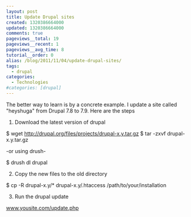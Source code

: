 ```yaml
---
layout: post
title: Update Drupal sites
created: 1320386664000
updated: 1320386664000
comments: true
pageviews__total: 19
pageviews__recent: 1
pageviews__avg_time: 8
tutorial__order: 0
alias: /blog/2011/11/04/update-drupal-sites/
tags:
  - drupal
categories:
  - Technologies
#categories: [drupal]
---
```

The better way to learn is by a concrete example. I update a site called "heyshuga" from Drupal 7.8 to 7.9. Here are the steps

<!--More-->

1. Download the latest version of drupal

$ wget http://drupal.org/files/projects/drupal-x.y.tar.gz
$ tar -zxvf drupal-x.y.tar.gz

-or using drush-

$ drush dl drupal

2. Copy the new files to the old directory

$ cp -R drupal-x.y/* drupal-x.y/.htaccess /path/to/your/installation


3. Run the drupal update

www.yousite.com/update.php
